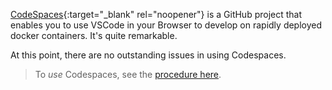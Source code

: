 [CodeSpaces](https://github.com/features/codespaces){:target="_blank" rel="noopener"} is a GitHub project that enables you to use VSCode in your Browser to develop on rapidly deployed docker containers.  It's quite remarkable.  

At this point, there are no outstanding issues in using Codespaces.  

> To _use_ Codespaces, see the [procedure here](DevOps-GitHub.md).

